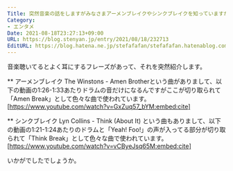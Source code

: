 ```yaml
---
Title: 突然音楽の話をしますがみなさまアーメンブレイクやシンクブレイクを知っていますか
Category:
- エンタメ
Date: 2021-08-18T23:27:13+09:00
URL: https://blog.stenyan.jp/entry/2021/08/18/232713
EditURL: https://blog.hatena.ne.jp/stefafafan/stefafafan.hatenablog.com/atom/entry/26006613798777409
---
```


音楽聴いてるとよく耳にするフレーズがあって、それを突然紹介します。

** アーメンブレイク
The Winstons - Amen Brotherという曲がありまして、以下の動画の1:26-1:33あたりドラムの音だけになるんですがここが切り取られて「Amen Break」として色々な曲で使われています。
[https://www.youtube.com/watch?v=GxZuq57_bYM:embed:cite]

** シンクブレイク
Lyn Collins - Think (About It) という曲もありまして、以下の動画の1:21-1:24あたりのドラムと「Yeah! Foo!」の声が入ってる部分が切り取られて「Think Break」として色々な曲で使われています。
[https://www.youtube.com/watch?v=vCByeJsq65M:embed:cite]

いかがでしたでしょうか。
